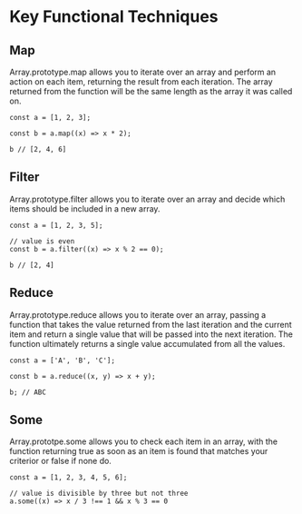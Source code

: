 # Key Functional Techniques

## Map

Array.prototype.map allows you to iterate over an array and perform an action on each item, returning the result from each iteration. The array returned from the function will be the same length as the array it was called on.

```
const a = [1, 2, 3];

const b = a.map((x) => x * 2);

b // [2, 4, 6]
```

## Filter

Array.prototype.filter allows you to iterate over an array and decide which items should be included in a new array. 

```
const a = [1, 2, 3, 5];

// value is even
const b = a.filter((x) => x % 2 == 0);

b // [2, 4]
```

## Reduce

Array.prototype.reduce allows you to iterate over an array, passing a function that takes the value returned from the last iteration and the current item and return a single value that will be passed into the next iteration. The function ultimately returns a single value accumulated from all the values.

```
const a = ['A', 'B', 'C'];

const b = a.reduce((x, y) => x + y);

b; // ABC
```

## Some

Array.prototpe.some allows you to check each item in an array, with the function returning true as soon as an item is found that matches your criterior or false if none do.

```
const a = [1, 2, 3, 4, 5, 6];

// value is divisible by three but not three
a.some((x) => x / 3 !== 1 && x % 3 == 0
```



